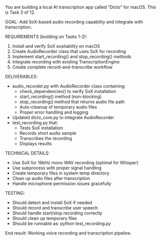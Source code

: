 You are building a local AI transcription app called "Dicto" for macOS. This is Task 3 of 12.

GOAL: Add SoX-based audio recording capability and integrate with transcription.

REQUIREMENTS (building on Tasks 1-2):
1. Install and verify SoX availability on macOS
2. Create AudioRecorder class that uses SoX for recording
3. Implement start_recording() and stop_recording() methods
4. Integrate recording with existing TranscriptionEngine
5. Create complete record-and-transcribe workflow

DELIVERABLES:
- audio_recorder.py with AudioRecorder class containing:
  - check_dependencies() to verify SoX installation
  - start_recording() method (non-blocking)
  - stop_recording() method that returns audio file path
  - Auto-cleanup of temporary audio files
  - Proper error handling and logging
- Updated dicto_core.py to integrate AudioRecorder
- test_recording.py that:
  - Tests SoX installation
  - Records short audio sample
  - Transcribes the recording
  - Displays results

TECHNICAL DETAILS:
- Use SoX for 16kHz mono WAV recording (optimal for Whisper)
- Use subprocess with proper signal handling
- Create temporary files in system temp directory
- Clean up audio files after transcription
- Handle microphone permission issues gracefully

TESTING:
- Should detect and install SoX if needed
- Should record and transcribe user speech
- Should handle start/stop recording correctly
- Should clean up temporary files
- Should be runnable as: python test_recording.py

End result: Working voice recording and transcription pipeline.